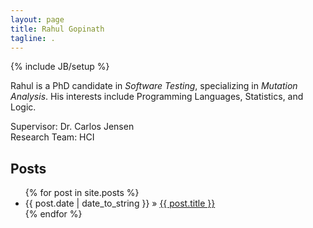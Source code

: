 ```yaml
---
layout: page
title: Rahul Gopinath
tagline: .
---
```

{% include JB/setup %}

Rahul is a PhD candidate in *Software Testing*, specializing in *Mutation Analysis*. His interests include Programming Languages, Statistics, and Logic.

Supervisor: Dr. Carlos Jensen  
Research Team: HCI  


## Posts

<ul class="posts">
  {% for post in site.posts %}
    <li><span>{{ post.date | date_to_string }}</span> &raquo; <a href="{{ BASE_PATH }}{{ post.url }}">{{ post.title }}</a></li>
  {% endfor %}
</ul>

